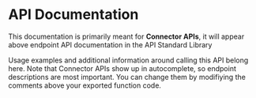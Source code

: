 # API Documentation

This documentation is primarily meant for **Connector APIs**, it will appear
above endpoint API documentation in the API Standard Library

Usage examples and additional information around calling this API belong here.
Note that Connector APIs show up in autocomplete, so endpoint descriptions are
most important. You can change them by modifiying the comments above your
exported function code.